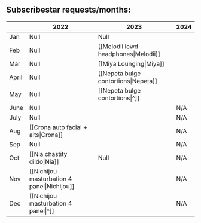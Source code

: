 ## Subscribestar requests/months:

|       | 2022                                        | 2023                                 | 2024 |
| ----- | ------------------------------------------- | ------------------------------------ | ---- |
| Jan   | Null                                        | Null                                 |      |
| Feb   | Null                                        | [[Melodii lewd headphones\|Melodii]] |      |
| Mar   | Null                                        | [[Miya Lounging\|Miya]]              |      |
| April | Null                                        | [[Nepeta bulge contortions\|Nepeta]] |      |
| May   | Null                                        | [[Nepeta bulge contortions\|^]]      |      |
| June  | Null                                        |                                      | N/A  |
| July  | Null                                        |                                      | N/A  |
| Aug   | [[Crona auto facial + alts\|Crona]]         |                                      | N/A  |
| Sep   | Null                                        |                                      | N/A  |
| Oct   | [[Nia chastity dildo\|Nia]]                 | Null                                 | N/A  |
| Nov   | [[Nichijou masturbation 4 panel\|Nichijou]] |                                      | N/A  |
| Dec   | [[Nichijou masturbation 4 panel\|^]]        |                                      | N/A  |
